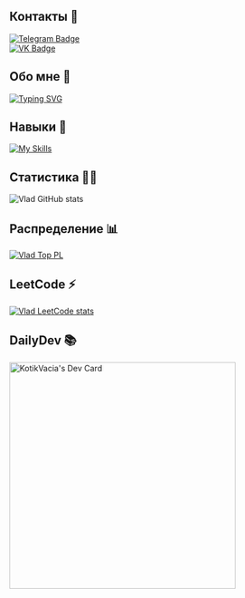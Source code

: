 ## Контакты 🤝

<div id="badges">
  <a href="https://t.me/KotikVacia">
    <img src="https://img.shields.io/badge/Telegram-blue?style=for-the-badge&logo=telegram&logoColor=white" alt="Telegram Badge"/>
  </a>
  <br>
  <a href="https://vk.com/vladatkishkin">
    <img src="https://img.shields.io/badge/VK-blue?style=for-the-badge&logo=vk&logoColor=white" alt="VK Badge"/>
  </a>
</div>

## Обо мне 🧍

[![Typing SVG](https://readme-typing-svg.herokuapp.com?size=24&duration=7000&color=8DBF7C&lines=%D0%93%D0%BE%D1%80%D0%BE%D0%B4+%E2%80%94+%D0%95%D0%BA%D0%B0%D1%82%D0%B5%D1%80%D0%B8%D0%BD%D0%B1%D1%83%D1%80%D0%B3;%D0%9A%D0%BD%D0%B8%D0%B3%D0%B0+%E2%80%94+%D0%97%D0%B0%D0%BF%D0%BE%D0%B2%D0%B5%D0%B4%D0%BD%D0%B8%D0%BA;%D0%A4%D0%B8%D0%BB%D1%8C%D0%BC+%E2%80%94+500+%D0%B4%D0%BD%D0%B5%D0%B9+%D0%9B%D0%B5%D1%82%D0%B0;%D0%9C%D1%83%D0%B7%D1%8B%D0%BA%D0%B0+%E2%80%94+OneRepublic;%D0%A1%D0%BF%D0%BE%D1%80%D1%82+%E2%80%94+F1)](https://git.io/typing-svg)

## Навыки 💪

[![My Skills](https://skillicons.dev/icons?i=js,html,css,figma,react,docker,git,nodejs,nextjs,py,postgres,ts,bash,bootstrap,vue)](https://skillicons.dev)

## Статистика 🏃‍♂️

![Vlad GitHub stats](https://github-readme-stats.vercel.app/api?username=AtkishkinVlad&count_private=true&show_icons=true&theme=gruvbox)

## Распределение 📊

[![Vlad Top PL](https://github-readme-stats.vercel.app/api/top-langs/?username=AtkishkinVlad&layout=compact&theme=gruvbox)](https://github.com/AtkishkinVlad/github-readme-stats)

## LeetCode ⚡

[![Vlad LeetCode stats](https://leetcode-stats-six.vercel.app/api?username=vladatkishkin&theme=dark)](https://github.com/vladatkishkin/leetcode-stats)

## DailyDev 📚

<a href="https://app.daily.dev/KotikVacia"><img src="https://api.daily.dev/devcards/f23f7cf8c5e549c7a4c587732243d444.png?r=62e" width="400" alt="KotikVacia's Dev Card"/></a>
